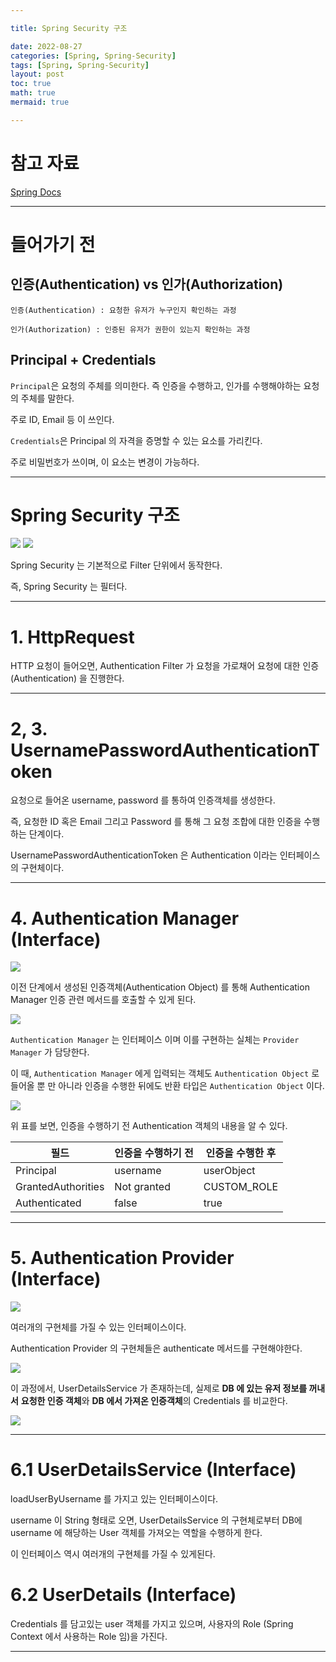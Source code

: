 ```yaml
---

title: Spring Security 구조

date: 2022-08-27
categories: [Spring, Spring-Security]
tags: [Spring, Spring-Security]
layout: post
toc: true
math: true
mermaid: true

---
```


# 참고 자료

[Spring Docs](https://spring.io/guides/topicals/spring-security-architecture/)

---

# 들어가기 전

## 인증(Authentication) vs 인가(Authorization)

`인증(Authentication) : 요청한 유저가 누구인지 확인하는 과정`

`인가(Authorization) : 인증된 유저가 권한이 있는지 확인하는 과정`

## Principal + Credentials

`Principal`은 요청의 주체를 의미한다. 즉 인증을 수행하고, 인가를 수행해야하는 요청의 주체를 말한다.

주로 ID, Email 등 이 쓰인다.

`Credentials`은 Principal 의 자격을 증명할 수 있는 요소를 가리킨다.

주로 비밀번호가 쓰이며, 이 요소는 변경이 가능하다.

---

# Spring Security 구조

![](https://img1.daumcdn.net/thumb/R1280x0/?scode=mtistory2&fname=https%3A%2F%2Fblog.kakaocdn.net%2Fdn%2F4pcAz%2FbtqyXp7w7Fz%2F2aY0aSm9eJhRVYB1bsMLwK%2Fimg.png)
![](https://www.javainuse.com/series-2-2-min.jpg)

Spring Security 는 기본적으로 Filter 단위에서 동작한다.

즉, Spring Security 는 필터다.

---

# 1. HttpRequest

HTTP 요청이 들어오면, Authentication Filter 가 요청을 가로채어 요청에 대한 인증(Authentication) 을 진행한다.

---

# 2, 3. UsernamePasswordAuthenticationToken

요청으로 들어온 username, password 를 통하여 인증객체를 생성한다.

즉, 요청한 ID 혹은 Email 그리고 Password 를 통해 그 요청 조합에 대한 인증을 수행하는 단계이다.

UsernamePasswordAuthenticationToken 은 Authentication 이라는 인터페이스의 구현체이다.

---

# 4. Authentication Manager (Interface)

![](https://www.javainuse.com/series-2-9-min.JPG)

이전 단계에서 생성된 인증객체(Authentication Object) 를 통해 Authentication Manager 인증 관련 메서드를 호출할 수 있게 된다.

![](https://www.javainuse.com/series-2-13-min.JPG)

`Authentication Manager` 는 인터페이스 이며 이를 구현하는 실체는 `Provider Manager` 가 담당한다.

이 때, `Authentication Manager` 에게 입력되는 객체도 `Authentication Object` 로 들어올 뿐 만 아니라 인증을 수행한 뒤에도 반환
타입은 `Authentication Object` 이다.

![](https://www.javainuse.com/series-3-2-min.JPG)

위 표를 보면, 인증을 수행하기 전 Authentication 객체의 내용을 알 수 있다.

| 필드                 | 인증을 수행하기 전  | 인증을 수행한 후   |
|--------------------|-------------|-------------|
| Principal          | username    | userObject  |
| GrantedAuthorities | Not granted | CUSTOM_ROLE |
| Authenticated      | false       | true        |

---

# 5. Authentication Provider (Interface)

![](https://www.javainuse.com/series-2-10-min.JPG)

여러개의 구현체를 가질 수 있는 인터페이스이다.

Authentication Provider 의 구현체들은 authenticate 메서드를 구현해야한다.

![](https://www.javainuse.com/series-2-15-min.JPG)

이 과정에서, UserDetailsService 가 존재하는데, 실제로 **DB 에 있는 유저 정보를 꺼내서** **요청한 인증 객체**와 **DB 에서 가져온 인증객체**의 Credentials 를 비교한다.

![](https://www.javainuse.com/series-2-11-min.JPG)

---

# 6.1 UserDetailsService (Interface)

loadUserByUsername 를 가지고 있는 인터페이스이다.

username 이 String 형태로 오면, UserDetailsService 의 구현체로부터 DB에 username 에 해당하는 User 객체를 가져오는 역할을 수행하게 한다.

이 인터페이스 역시 여러개의 구현체를 가질 수 있게된다.

# 6.2 UserDetails (Interface)

Credentials 를 담고있는 user 객체를 가지고 있으며, 사용자의 Role (Spring Context 에서 사용하는 Role 임)을 가진다.

---

